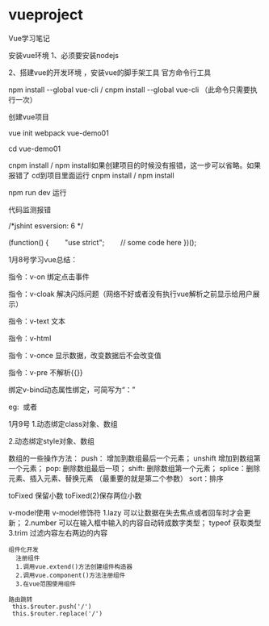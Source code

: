 # vueproject
Vue学习笔记

安装vue环境
1、必须要安装nodejs

2、搭建vue的开发环境 ，安装vue的脚手架工具   官方命令行工具

npm install --global vue-cli  /   cnpm install --global vue-cli         （此命令只需要执行一次）


创建vue项目

vue init webpack vue-demo01

cd  vue-demo01 

cnpm install   /  npm install如果创建项目的时候没有报错，这一步可以省略。如果报错了  cd到项目里面运行  cnpm install   /  npm install
		
npm run dev  运行

代码监测报错

/*jshint esversion: 6 */

(function() {　　
    "use strict";　　 // some code here
})();


1月8号学习vue总结：

  指令：v-on  绑定点击事件
  
  指令：v-cloak 解决闪烁问题（网络不好或者没有执行vue解析之前显示给用户展示）
  
  指令：v-text 文本  
  
  指令：v-html 
  
  指令：v-once 显示数据，改变数据后不会改变值
  
  指令：v-pre 不解析{{}} 
  
  绑定v-bind动态属性绑定，可简写为“：” 
  
  eg: <img :src="图片地址" >  或者 <img v-bind:src="图片地址">
  
  
  
  1月9号
  1.动态绑定class对象、数组
  
  2.动态绑定style对象、数组
  
  数组的一些操作方法：
  push： 增加到数组最后一个元素；
  unshift  增加到数组第一个元素；
  pop: 删除数组最后一项；
  shift: 删除数组第一个元素；
  splice：删除元素、插入元素、替换元素  （最重要的就是第二个参数）
  sort：排序
  
  toFixed 保留小数  toFixed(2)保存两位小数
  
  v-model使用
  v-model修饰符 
    1.lazy 可以让数据在失去焦点或者回车时才会更新；
	2.number 可以在输入框中输入的内容自动转成数字类型；
	     typeof 获取类型
	3.trim 过滤内容左右两边的内容
	
	
	组件化开发
	  注册组件 
	  1.调用vue.extend()方法创建组件构造器
	  2.调用vue.component()方法注册组件
	  3.在vue范围使用组件
	  
	路由跳转
	 this.$router.push('/')
	 this.$router.replace('/')
	 
	 
	 
	 
	 
	 
	 
	 
	 
  

